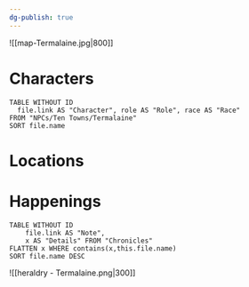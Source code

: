 ```yaml
---
dg-publish: true
---
```

![[map-Termalaine.jpg|800]]
# Characters

```dataview 
TABLE WITHOUT ID
  file.link AS "Character", role AS "Role", race AS "Race"
FROM "NPCs/Ten Towns/Termalaine"
SORT file.name
```

# Locations
# Happenings
```dataview
TABLE WITHOUT ID
	file.link AS "Note", 
	x AS "Details" FROM "Chronicles"
FLATTEN x WHERE contains(x,this.file.name) 
SORT file.name DESC
```
![[heraldry - Termalaine.png|300]]